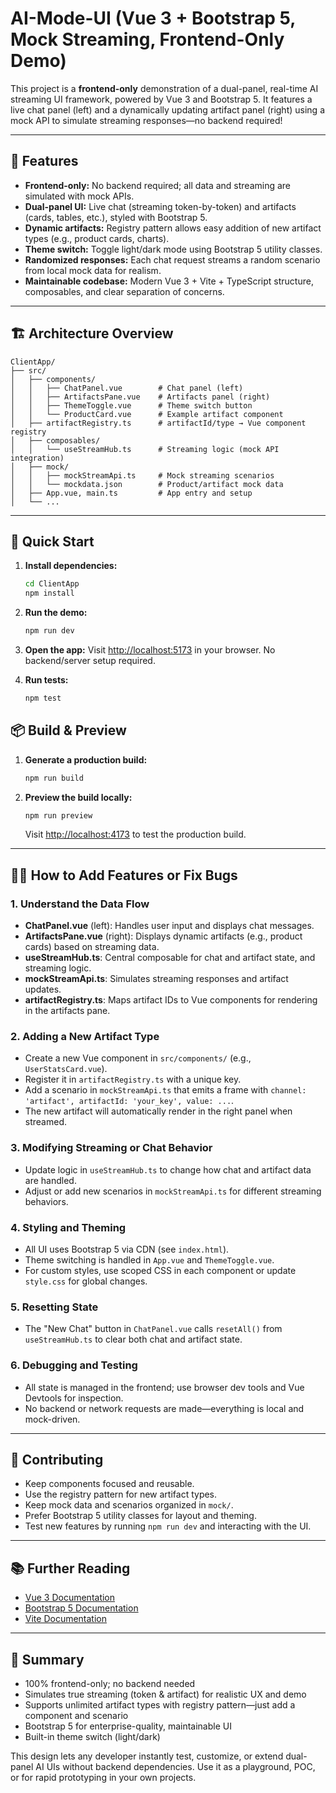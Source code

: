 # AI-Mode-UI (Vue 3 + Bootstrap 5, Mock Streaming, Frontend-Only Demo)

This project is a **frontend-only** demonstration of a dual-panel, real-time AI streaming UI framework, powered by Vue 3 and Bootstrap 5. It features a live chat panel (left) and a dynamically updating artifact panel (right) using a mock API to simulate streaming responses—no backend required!

---

## 🎯 Features

- **Frontend-only:** No backend required; all data and streaming are simulated with mock APIs.
- **Dual-panel UI:** Live chat (streaming token-by-token) and artifacts (cards, tables, etc.), styled with Bootstrap 5.
- **Dynamic artifacts:** Registry pattern allows easy addition of new artifact types (e.g., product cards, charts).
- **Theme switch:** Toggle light/dark mode using Bootstrap 5 utility classes.
- **Randomized responses:** Each chat request streams a random scenario from local mock data for realism.
- **Maintainable codebase:** Modern Vue 3 + Vite + TypeScript structure, composables, and clear separation of concerns.

---

## 🏗️ Architecture Overview

```text
ClientApp/
├── src/
│   ├── components/
│   │   ├── ChatPanel.vue        # Chat panel (left)
│   │   ├── ArtifactsPane.vue    # Artifacts panel (right)
│   │   ├── ThemeToggle.vue      # Theme switch button
│   │   └── ProductCard.vue      # Example artifact component
│   ├── artifactRegistry.ts      # artifactId/type → Vue component registry
│   ├── composables/
│   │   └── useStreamHub.ts      # Streaming logic (mock API integration)
│   ├── mock/
│   │   ├── mockStreamApi.ts     # Mock streaming scenarios
│   │   └── mockdata.json        # Product/artifact mock data
│   ├── App.vue, main.ts         # App entry and setup
│   └── ...
```

---

## 🚀 Quick Start

1. **Install dependencies:**

   ```bash
   cd ClientApp
   npm install
   ```
2. **Run the demo:**

   ```bash
   npm run dev
   ```
3. **Open the app:**
   Visit [http://localhost:5173](http://localhost:5173) in your browser. No backend/server setup required.
4. **Run tests:**

   ```bash
   npm test
   ```

## 📦 Build & Preview

1. **Generate a production build:**

   ```bash
   npm run build
   ```

2. **Preview the build locally:**

   ```bash
   npm run preview
   ```

   Visit [http://localhost:4173](http://localhost:4173) to test the production build.

---

## 🧑‍💻 How to Add Features or Fix Bugs

### 1. **Understand the Data Flow**
- **ChatPanel.vue** (left): Handles user input and displays chat messages.
- **ArtifactsPane.vue** (right): Displays dynamic artifacts (e.g., product cards) based on streaming data.
- **useStreamHub.ts**: Central composable for chat and artifact state, and streaming logic.
- **mockStreamApi.ts**: Simulates streaming responses and artifact updates.
- **artifactRegistry.ts**: Maps artifact IDs to Vue components for rendering in the artifacts pane.

### 2. **Adding a New Artifact Type**
- Create a new Vue component in `src/components/` (e.g., `UserStatsCard.vue`).
- Register it in `artifactRegistry.ts` with a unique key.
- Add a scenario in `mockStreamApi.ts` that emits a frame with `channel: 'artifact', artifactId: 'your_key', value: ...`.
- The new artifact will automatically render in the right panel when streamed.

### 3. **Modifying Streaming or Chat Behavior**
- Update logic in `useStreamHub.ts` to change how chat and artifact data are handled.
- Adjust or add new scenarios in `mockStreamApi.ts` for different streaming behaviors.

### 4. **Styling and Theming**
- All UI uses Bootstrap 5 via CDN (see `index.html`).
- Theme switching is handled in `App.vue` and `ThemeToggle.vue`.
- For custom styles, use scoped CSS in each component or update `style.css` for global changes.

### 5. **Resetting State**
- The "New Chat" button in `ChatPanel.vue` calls `resetAll()` from `useStreamHub.ts` to clear both chat and artifact state.

### 6. **Debugging and Testing**
- All state is managed in the frontend; use browser dev tools and Vue Devtools for inspection.
- No backend or network requests are made—everything is local and mock-driven.

---

## 📝 Contributing

- Keep components focused and reusable.
- Use the registry pattern for new artifact types.
- Keep mock data and scenarios organized in `mock/`.
- Prefer Bootstrap 5 utility classes for layout and theming.
- Test new features by running `npm run dev` and interacting with the UI.

---

## 📚 Further Reading

- [Vue 3 Documentation](https://vuejs.org/guide/introduction.html)
- [Bootstrap 5 Documentation](https://getbootstrap.com/docs/5.3/getting-started/introduction/)
- [Vite Documentation](https://vitejs.dev/)

---

## 📝 Summary

- 100% frontend-only; no backend needed
- Simulates true streaming (token & artifact) for realistic UX and demo
- Supports unlimited artifact types with registry pattern—just add a component and scenario
- Bootstrap 5 for enterprise-quality, maintainable UI
- Built-in theme switch (light/dark)

This design lets any developer instantly test, customize, or extend dual-panel AI UIs without backend dependencies. Use it as a playground, POC, or for rapid prototyping in your own projects.
